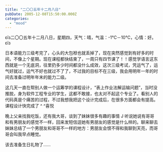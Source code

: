```yaml
---
title: "二〇〇五年十二月八日"
pubDate: 2005-12-08T15:50:00.000Z
categories: 
  - "mood"
---
```


εїз二〇〇五年十二月八日，星期四，天气：晴，气温：-1℃－10℃，心情：好。εїз

  

日本语能力三级考完了，心头的大包袱也就丢掉了，现在突然感觉到有好多的时间，不像上个星期。现在课程都快结束了，一周只有四节课了！！感觉学语言这东西就是一个无底洞，往里扔多少时间都没什么成效，这次三级考试，凭运气了，运气好就过，运气不好也就过不了了，不过我的目标不在三级，我会用明年一年的时间去准备过明年年末的能力二级。

这几天一直在帮别人做一个运筹学的课程设计，“表上作业法解运输问题”，当时没推脱，身为软件工程专业的学生，这都不敢接，也太对不起这个专业了。看别人的代码真是个痛苦的过程，不过我想我把这个设计完成后，在很多方面都会有提高。课程设计快完成了 ^ ^喜悦

晚上父亲找我吃饭，还有我大哥，谈到了妹妹很多有趣的事情 J 听说她说有哥哥和有男朋友的感觉不一样，回来发短信逗她有男朋友的感觉是什么样的。聊来聊去妹妹总结了一个男朋友和哥哥不一样的地方：男朋友会恨不得和我聊到天亮，而哥哥会叫我早点睡觉。

该去准备生日礼物了……
